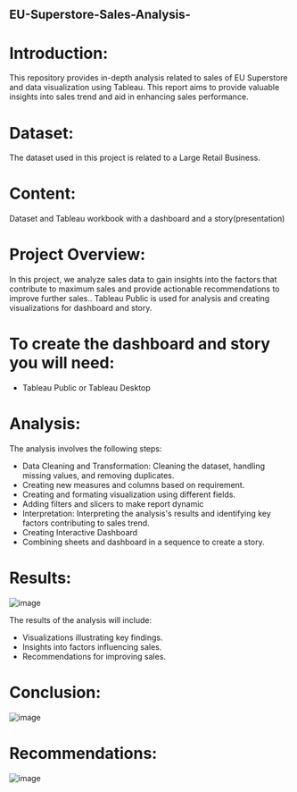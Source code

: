 ## EU-Superstore-Sales-Analysis-


# Introduction:
This repository provides in-depth analysis related to sales of EU Superstore and data visualization  using Tableau. This report aims to  provide valuable insights into sales trend and aid in enhancing sales performance.

# Dataset: 
The dataset used in this project is related to a Large Retail Business.

# Content:
Dataset and Tableau workbook with a dashboard and a story(presentation)

# Project Overview:
In this project, we analyze sales data to gain insights into the factors that contribute to maximum sales and provide actionable recommendations to improve further sales.. Tableau Public is used for analysis and creating visualizations for dashboard and story. 

# To create the dashboard and story you will need:

- Tableau Public or Tableau Desktop


# Analysis:
The analysis involves the following steps:
- Data Cleaning and Transformation: Cleaning the dataset, handling missing values, and removing duplicates.
- Creating new measures and columns based on requirement.
- Creating and formating visualization using different fields.
- Adding filters and slicers to make report dynamic
- Interpretation: Interpreting the analysis's results and identifying key factors contributing to sales trend.
- Creating Interactive Dashboard
- Combining sheets and dashboard in a sequence to create a story.

# Results:

![image](https://github.com/Smeerel/EU-Superstore-Sales-Analysis-/assets/143562418/fa275a18-c4f9-4361-9d9c-f17afd2794b3)


The results of the analysis will include:
- Visualizations illustrating key findings.
- Insights into factors influencing sales.
- Recommendations for improving sales.
  

# Conclusion:
![image](https://github.com/Smeerel/EU-Superstore-Sales-Analysis-/assets/143562418/3884988d-4a21-43ae-8376-6bb47b54f4d5)


# Recommendations:
![image](https://github.com/Smeerel/EU-Superstore-Sales-Analysis-/assets/143562418/192c6cd2-caa5-4c42-b231-692f709ffaa8)





